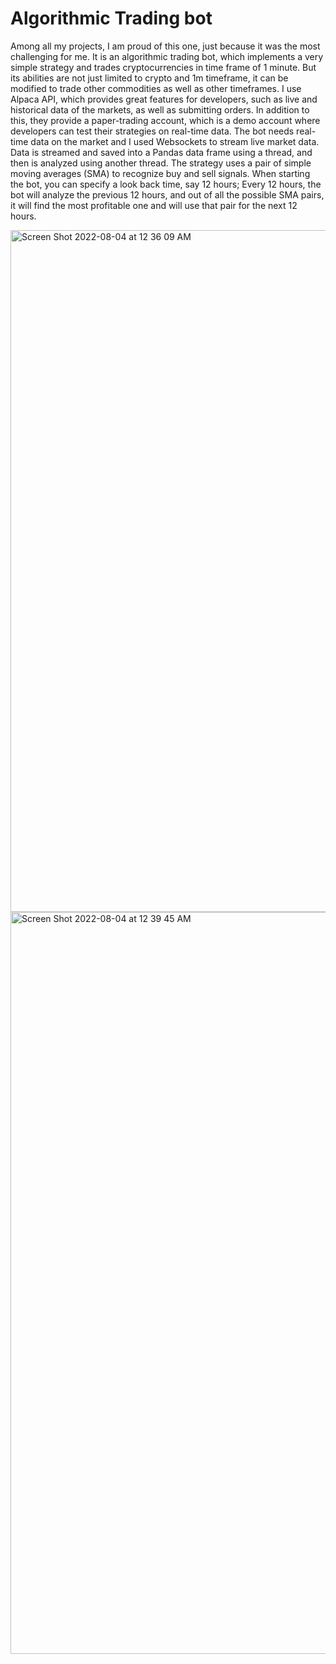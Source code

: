 Algorithmic Trading bot
=
Among all my projects, I am proud of this one, just because it was the most challenging for me. It is an algorithmic trading bot, which implements a very simple strategy and trades cryptocurrencies in time frame of 1 minute. But its abilities are not just limited to crypto and 1m timeframe, it can be modified to trade other commodities as well as other timeframes. 
I use Alpaca API, which provides great features for developers, such as live and historical data of the markets, as well as submitting orders. In addition to this, they provide a paper-trading account, which is a demo account where developers can test their strategies on real-time data.
The bot needs real-time data on the market and I used Websockets to stream live market data. Data is streamed and saved into a Pandas data frame using a thread, and then is analyzed using another thread. 
The strategy uses a pair of simple moving averages (SMA) to recognize buy and sell signals. 
When starting the bot, you can specify a look back time, say 12 hours; Every 12 hours, the bot will analyze the previous 12 hours, and out of all the possible SMA pairs, it will find the most profitable one and will use that pair for the next 12 hours.

<img width="1091" alt="Screen Shot 2022-08-04 at 12 36 09 AM" src="https://user-images.githubusercontent.com/54746341/182724653-40d7b89f-d35b-4a03-af71-3f1fd91f3851.png">
<img width="1187" alt="Screen Shot 2022-08-04 at 12 39 45 AM" src="https://user-images.githubusercontent.com/54746341/182724661-f619823e-6c56-4597-a49f-bcbba6e65ac6.png">
